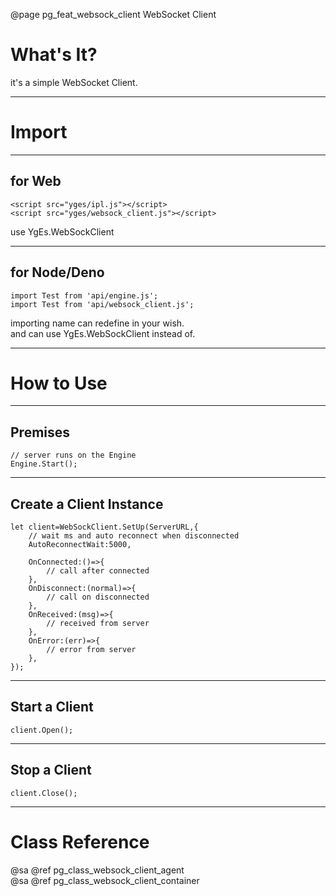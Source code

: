 ﻿@page pg_feat_websock_client WebSocket Client

# What's It?

it's a simple WebSocket Client.  

-----
# Import

-----
## for Web

```
<script src="yges/ipl.js"></script>
<script src="yges/websock_client.js"></script>
```
use YgEs.WebSockClient

-----
## for Node/Deno

```
import Test from 'api/engine.js';
import Test from 'api/websock_client.js';
```
importing name can redefine in your wish.  
and can use YgEs.WebSockClient instead of.  

-----
# How to Use

-----
## Premises

```
// server runs on the Engine  
Engine.Start();
```

-----
## Create a Client Instance

```
let client=WebSockClient.SetUp(ServerURL,{
	// wait ms and auto reconnect when disconnected 
	AutoReconnectWait:5000, 

	OnConnected:()=>{
		// call after connected 
	},
	OnDisconnect:(normal)=>{
		// call on disconnected 
	},
	OnReceived:(msg)=>{
		// received from server 
	},
	OnError:(err)=>{
		// error from server 
	},
});
```

-----
## Start a Client

```
client.Open();
```

-----
## Stop a Client

```
client.Close();
```

-----
# Class Reference

@sa @ref pg_class_websock_client_agent  
@sa @ref pg_class_websock_client_container  
